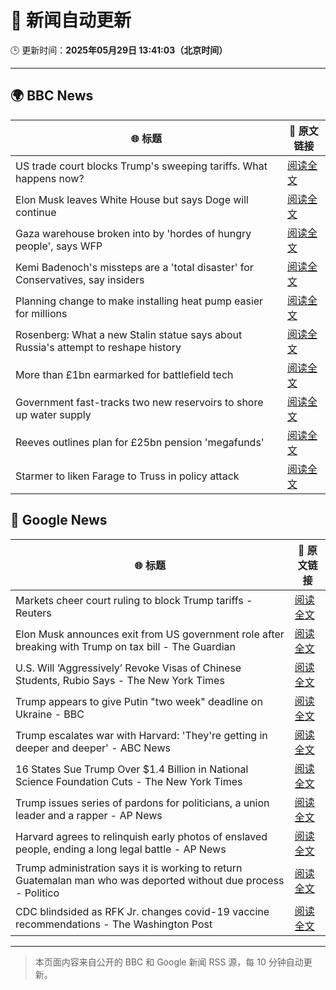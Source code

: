 # 🧠 新闻自动更新

🕒 更新时间：**2025年05月29日 13:41:03（北京时间）**

---

## 🌍 BBC News

| 🌐 标题 | 🔗 原文链接 |
|--------|-------------|
| US trade court blocks Trump's sweeping tariffs. What happens now? | [阅读全文](https://www.bbc.com/news/articles/c8xgdj9kyero) |
| Elon Musk leaves White House but says Doge will continue | [阅读全文](https://www.bbc.com/news/articles/cz9y4exj822o) |
| Gaza warehouse broken into by 'hordes of hungry people', says WFP | [阅读全文](https://www.bbc.com/news/articles/c0qg5z4lkj0o) |
| Kemi Badenoch's missteps are a 'total disaster' for Conservatives, say insiders | [阅读全文](https://www.bbc.com/news/articles/cx2endrywk4o) |
| Planning change to make installing heat pump easier for millions | [阅读全文](https://www.bbc.com/news/articles/c3e5plqke3no) |
| Rosenberg: What a new Stalin statue says about Russia's attempt to reshape history | [阅读全文](https://www.bbc.com/news/videos/cz63n6j7407o) |
| More than £1bn earmarked for battlefield tech | [阅读全文](https://www.bbc.com/news/articles/ce82qdlel01o) |
| Government fast-tracks two new reservoirs to shore up water supply | [阅读全文](https://www.bbc.com/news/articles/cy8dv6l2jlzo) |
| Reeves outlines plan for £25bn pension 'megafunds' | [阅读全文](https://www.bbc.com/news/articles/cjrn0rz2dpgo) |
| Starmer to liken Farage to Truss in policy attack | [阅读全文](https://www.bbc.com/news/articles/cp3n4zwq6v9o) |

## 📰 Google News

| 🌐 标题 | 🔗 原文链接 |
|--------|-------------|
| Markets cheer court ruling to block Trump tariffs - Reuters | [阅读全文](https://news.google.com/rss/articles/CBMinAFBVV95cUxQbm5Zdm5RMjhhWUdFbWtWdkNqUTljRVFYc09keG5laTBjRVR6ODhMV3lzb3hPMlE5QnpFanVERTVtUEJ0cFRKUFVSbUE5d1RLanNkV0ZQcUlocUlnU2k0cjdrYVk0bk5tbURjQUcwQ0xCUUdYZE5XemRHUXk0amE5N19Ga2cwVHY3OUY0dnlTUjhwUl9IWDVnRnhTM1E?oc=5) |
| Elon Musk announces exit from US government role after breaking with Trump on tax bill - The Guardian | [阅读全文](https://news.google.com/rss/articles/CBMi0wFBVV95cUxQLW5uaUhGTlJxeEc3M3RMekVqSmFLOHQzOVVEY2VLQjNVeDlCbXVEV2Mzbm44bW1ibVBKWjI5enY4Q0pGQ0x0X2dIb184YkcxdFpSd09VY0pBazdiOVgxX192MEtBcFVCUWJacWl5SUE4YUxnMlM5TFhQSzVhRGdWS1pNR3hSZmw5Yk9nY0hianZ5dTIzYzVLVWFfMmhZd2pOUXFTbXN3N3ZlcVl5VVJ3VDFxMHpYNjFtVjZRWnNoNy1uYU83TUFoOEhaN1Jwd1ZmTm1r?oc=5) |
| U.S. Will ‘Aggressively’ Revoke Visas of Chinese Students, Rubio Says - The New York Times | [阅读全文](https://news.google.com/rss/articles/CBMihAFBVV95cUxNTEdJdnZndnd5TC1QTGttbHFWRzloQVBQRFlhZjBmYUtYNW03RmxZX3Bsb1drSTJSSEZoaGhpaHJMdlY2Y2k4NE9fc0tmaXBEN3h6eWN1Y2tiVkFZeWxqNVA2b25sbFlhWDNpSGtjY2pkYmR4R0pkdURTQmtFd3RjV053eDA?oc=5) |
| Trump appears to give Putin "two week" deadline on Ukraine - BBC | [阅读全文](https://news.google.com/rss/articles/CBMiWkFVX3lxTE5TSVlpV3Z3SmcyaTNqamgzSlQ2V2hOQkFyYURuQW1Qb2Jyb0lDa0dnWWRQZ1FjS0NINTBzUkVaS3MtRXJ5UmFIWWs2WFRBYXloZFFveGcxcDZjZ9IBX0FVX3lxTE9fSnBnTVp6cHMzZWRSTDQyckoxN2h3dE1ha21nWXZyMUs5US1jbFdvQTdUTnkyVURPYzRtYjBVSk11Ti1zMHpXc3lzYzRlWUtYODZmUVVFTjJtODR6dGVN?oc=5) |
| Trump escalates war with Harvard: 'They're getting in deeper and deeper' - ABC News | [阅读全文](https://news.google.com/rss/articles/CBMioAFBVV95cUxNa1VNbjRQdEdsUmR3UTdwM0ZMb1lIZzNXREtYZEN0TTU0Q1ZCckVkVm5qYXRqUjJnZUtyaG5lS0c1cGFWaXM4RVJaWGdoajJOSzIxX2lFYTFyNWlVRWYzV2UzaklTaDA4M0tVLXU0elRnc2FVOFBhcFpnN080OVJfSnpPWWZZTHkyR2ViQm9MRkV1RU5PLXJEeXlfTTJkWHNp0gGmAUFVX3lxTE42SWhMZGtETDNnc041N0NFZXBmVzhlekFRZnc2cW8yNlVIMl9OTUdkdHZ1RGpxZjd1T19lSTllTHloVzJhU0YzWFFoaFZHTkpCalZPUXVnYlVTLUFUa1Qxc0gxVjR3bnRxa3l2QjZBVzlUcFVIV3hQaHV3ZW9GQzBGVmRrOTBsdXlNaEI3NDloY3BaTmFJZngydjA3NlJ4MllpUFJlOFE?oc=5) |
| 16 States Sue Trump Over $1.4 Billion in National Science Foundation Cuts - The New York Times | [阅读全文](https://news.google.com/rss/articles/CBMihAFBVV95cUxPSVRrMmR1V2h5VFZNaXdjdVFCR0VqbDVTS3lGSnJFX3NnN2xTeDRPR2JDLUlxdHNQaXZyQ3BxNG5adDhLYzRWSnR1T0dBbUVhTjIwTU4wRWxWd0dDd3h2R09wUXNka0JSMk9iS1UtbWdER2luUndWQW40WTFlTThtMzNmbC0?oc=5) |
| Trump issues series of pardons for politicians, a union leader and a rapper - AP News | [阅读全文](https://news.google.com/rss/articles/CBMimwFBVV95cUxNYkdtSWlPb2dFUEhIQ0Q1eW5STFM0QTN4VmZMVnhvcTNoZklBM1JDVHF3a0ZtOURaUnYxTnFiSk42NGpRWHR3WndwRVM0WUdfWTlsWE40Nl95czBnbjc1LXlNV0lzaUs3Ny0xeEJqMmhRcmxXS0YtYVJtYkdiRjBuZ2wwcXgzQlkwQjVoaU5UbHZDYzBKeVFaaW1zQQ?oc=5) |
| Harvard agrees to relinquish early photos of enslaved people, ending a long legal battle - AP News | [阅读全文](https://news.google.com/rss/articles/CBMilgFBVV95cUxOdTI0MVYxN2RCRVBjcURDX3h4OXlaeXdrNXo0QnZ5bmp5bWkyLXFqTkpBVWZtQ2d3NTVvOGNka2VzTU1PRjQwR0N1VUVTVmpKUEhucHlCYURHaThIUGxvOG84eU1CaDZfbUhkanpuZFlkLW1PbDloZkZMbTAzT1I0WVcyUHMxNU53dEZCNXMxWWJRUC1wRmc?oc=5) |
| Trump administration says it is working to return Guatemalan man who was deported without due process - Politico | [阅读全文](https://news.google.com/rss/articles/CBMimgFBVV95cUxQdTBZLXUzZkVsWGNVNUdReWRxczhjMlpXeG1YT3dfS1ZmQkROclctQlJuU0NvOHhSc2xBRGNtSFQxVjZ6cGttMjZ6eGNHYU4yWk5fNm5SME1IbzE4alEyWUZpVTd6NUFGa2xPa2xSd1pSVVlGUkJDUTdybWRCSV81RDRJenNNQXN1NFBZbDFlRG9pbTJ5ZzU1LWZR?oc=5) |
| CDC blindsided as RFK Jr. changes covid-19 vaccine recommendations - The Washington Post | [阅读全文](https://news.google.com/rss/articles/CBMigAFBVV95cUxQWVJibE1kNjZ4MU9oVTZhbzVlWVNKNzYtdjQ2VVF1elJmLW9HVmtNeE1YRXFJLWMwbzhtZmF2XzFSWmpwcFhHeUQzSFNUSERvSDFEdmxYOENHWkx5MG12NS1teE9IUDZCZjBRbE8xek5CVWVrVmdnd1NWenZyZUF6Xw?oc=5) |

---
> 本页面内容来自公开的 BBC 和 Google 新闻 RSS 源，每 10 分钟自动更新。